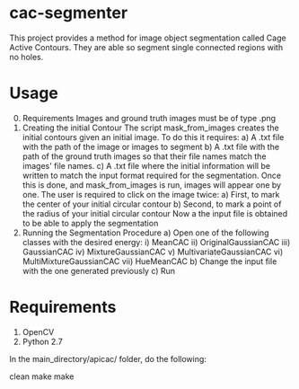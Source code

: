 cac-segmenter
=============
This project provides a method for image object segmentation called Cage Active Contours. They are able so segment single connected regions with no holes.


Usage
=====

0. Requirements
  Images and ground truth images must be of type .png
1. Creating the initial Contour
  The script mask_from_images creates the initial contours given an initial image. To do this it requires:
    a) A .txt file with the path of the image or images to segment
    b) A .txt file with the path of the ground truth images so that their file names match the images' file names.
    c) A .txt file where the initial information will be written to match the input format required for the segmentation.
  Once this is done, and mask_from_images is run, images will appear one by one. The user is required to click on the image twice:
    a) First, to mark the center of your initial circular contour
    b) Second, to mark a point of the radius of your initial circular contour
  Now a the input file is obtained to be able to apply the segmentation
2. Running the Segmentation Procedure
    a) Open one of the following classes with the desired energy:
      i) MeanCAC
      ii) OriginalGaussianCAC
      iii) GaussianCAC
      iv) MixtureGaussianCAC
      v) MultivariateGaussianCAC
      vi) MultiMixtureGaussianCAC
      vii) HueMeanCAC
    b) Change the input file with the one generated previously
    c) Run

Requirements
====
1. OpenCV
2. Python 2.7

In the main_directory/apicac/ folder, do the following:

  clean make
  make

